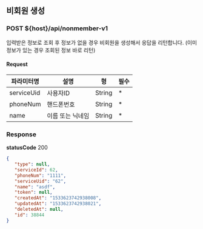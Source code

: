 ## 비회원 생성
### POST ${host}/api/nonmember-v1

입력받은 정보로 조회 후 정보가 없을 경우 비회원을 생성해서 응답을 리턴합니다.
(이미 정보가 있는 경우 조회된 정보 바로 리턴)

#### Request
|파라미터명|설명|형|필수
|-|-|-|-|
|serviceUid|사용자ID|String|*|
|phoneNum|핸드폰번호|String|*|
|name|이름 또는 닉네임|String|*|

### Response
**statusCode** 200

```json
{
   "type": null,
   "serviceId": 62,
   "phoneNum": "1111",
   "serviceUid": "62",
   "name": "asdf",
   "token": null,
   "createdAt": "1533623742938008",
   "updatedAt": "1533623742938021",
   "deletedAt": null,
   "id": 38844
}
```
